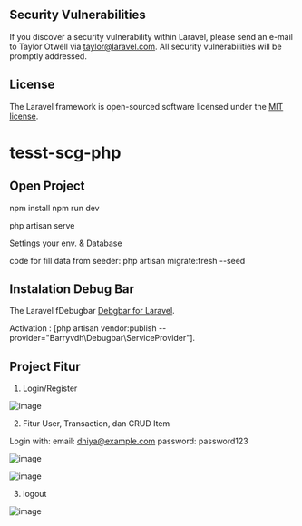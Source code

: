 
## Security Vulnerabilities

If you discover a security vulnerability within Laravel, please send an e-mail to Taylor Otwell via [taylor@laravel.com](mailto:taylor@laravel.com). All security vulnerabilities will be promptly addressed.

## License

The Laravel framework is open-sourced software licensed under the [MIT license](https://opensource.org/licenses/MIT).
# tesst-scg-php

## Open Project
npm install
npm run dev

php artisan serve

Settings your env. & Database

code for fill data from seeder:
php artisan migrate:fresh --seed

## Instalation Debug Bar

The Laravel fDebugbar [Debgbar for Laravel](https://github.com/barryvdh/laravel-debugbar).

Activation : [php artisan vendor:publish --provider="Barryvdh\Debugbar\ServiceProvider"].

## Project Fitur
1. Login/Register
   
![image](https://github.com/DhiyaAdha/tesst-scg-php/assets/100505746/a887885a-cc91-498c-b256-d5e56b749366)

2. Fitur User, Transaction, dan CRUD Item

Login with:
email: dhiya@example.com
password: password123

![image](https://github.com/DhiyaAdha/tesst-scg-php/assets/100505746/46fe89dd-c1a5-4b36-89de-b27636fe36bf)

![image](https://github.com/DhiyaAdha/tesst-scg-php/assets/100505746/42a3e387-53cf-4f09-9a08-8d98d0efba29)

3. logout

![image](https://github.com/DhiyaAdha/tesst-scg-php/assets/100505746/4cc46579-989c-4935-9afb-b410efa36d57)








